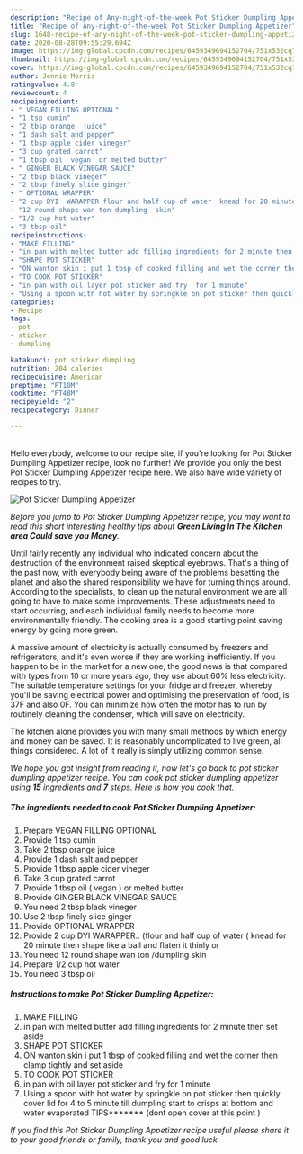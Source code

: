 ```yaml
---
description: "Recipe of Any-night-of-the-week Pot Sticker Dumpling Appetizer"
title: "Recipe of Any-night-of-the-week Pot Sticker Dumpling Appetizer"
slug: 1648-recipe-of-any-night-of-the-week-pot-sticker-dumpling-appetizer
date: 2020-08-28T09:55:29.694Z
image: https://img-global.cpcdn.com/recipes/6459349694152704/751x532cq70/pot-sticker-dumpling-appetizer-recipe-main-photo.jpg
thumbnail: https://img-global.cpcdn.com/recipes/6459349694152704/751x532cq70/pot-sticker-dumpling-appetizer-recipe-main-photo.jpg
cover: https://img-global.cpcdn.com/recipes/6459349694152704/751x532cq70/pot-sticker-dumpling-appetizer-recipe-main-photo.jpg
author: Jennie Morris
ratingvalue: 4.8
reviewcount: 4
recipeingredient:
- " VEGAN FILLING OPTIONAL"
- "1 tsp cumin"
- "2 tbsp orange  juice"
- "1 dash salt and pepper"
- "1 tbsp apple cider vineger"
- "3 cup grated carrot"
- "1 tbsp oil  vegan  or melted butter"
- " GINGER BLACK VINEGAR SAUCE"
- "2 tbsp black vineger"
- "2 tbsp finely slice ginger"
- " OPTIONAL WRAPPER"
- "2 cup DYI  WARAPPER flour and half cup of water  knead for 20 minute then shape like a ball and flaten it thinly  or"
- "12 round shape wan ton dumpling  skin"
- "1/2 cup hot water"
- "3 tbsp oil"
recipeinstructions:
- "MAKE FILLING"
- "in pan with melted butter add filling ingredients for 2 minute then set aside"
- "SHAPE POT STICKER"
- "ON wanton skin i put 1 tbsp of cooked filling and wet the corner then clamp tightly and set aside"
- "TO COOK POT STICKER"
- "in pan with oil layer pot sticker and fry  for 1 minute"
- "Using a spoon with hot water by springkle on pot sticker then quickly cover lid for 4 to 5 minute till dumpling start to crisps at bottom and water evaporated TIPS******* (dont open cover at this point )"
categories:
- Recipe
tags:
- pot
- sticker
- dumpling

katakunci: pot sticker dumpling 
nutrition: 204 calories
recipecuisine: American
preptime: "PT10M"
cooktime: "PT48M"
recipeyield: "2"
recipecategory: Dinner

---
```

<br>
Hello everybody, welcome to our recipe site, if you're looking for Pot Sticker Dumpling Appetizer recipe, look no further! We provide you only the best Pot Sticker Dumpling Appetizer recipe here. We also have wide variety of recipes to try.
<br>


![Pot Sticker Dumpling Appetizer](https://img-global.cpcdn.com/recipes/6459349694152704/751x532cq70/pot-sticker-dumpling-appetizer-recipe-main-photo.jpg)

<i>Before you jump to Pot Sticker Dumpling Appetizer recipe, you may want to read this short interesting healthy tips about 
<strong>Green Living In The Kitchen area Could save you Money</strong>.</i>
</br>

Until fairly recently any individual who indicated concern about the destruction of the environment raised skeptical eyebrows. That's a thing of the past now, with everybody being aware of the problems besetting the planet and also the shared responsibility we have for turning things around. According to the specialists, to clean up the natural environment we are all going to have to make some improvements. These adjustments need to start occurring, and each individual family needs to become more environmentally friendly. The cooking area is a good starting point saving energy by going more green.

A massive amount of electricity is actually consumed by freezers and refrigerators, and it's even worse if they are working inefficiently. If you happen to be in the market for a new one, the good news is that compared with types from 10 or more years ago, they use about 60% less electricity. The suitable temperature settings for your fridge and freezer, whereby you'll be saving electrical power and optimising the preservation of food, is 37F and also 0F. You can minimize how often the motor has to run by routinely cleaning the condenser, which will save on electricity.

The kitchen alone provides you with many small methods by which energy and money can be saved. It is reasonably uncomplicated to live green, all things considered. A lot of it really is simply utilizing common sense.


<i>We hope you got insight from reading it, now let's go back to pot sticker dumpling appetizer recipe. You can cook pot sticker dumpling appetizer using <strong>15</strong> ingredients and <strong>7</strong> steps. Here is how you cook that.
</i>

##### The ingredients needed to cook Pot Sticker Dumpling Appetizer:

1. Prepare  VEGAN FILLING OPTIONAL
1. Provide 1 tsp cumin
1. Take 2 tbsp orange  juice
1. Provide 1 dash salt and pepper
1. Provide 1 tbsp apple cider vineger
1. Take 3 cup grated carrot
1. Provide 1 tbsp oil ( vegan ) or melted butter
1. Provide  GINGER BLACK VINEGAR SAUCE
1. You need 2 tbsp black vineger
1. Use 2 tbsp finely slice ginger
1. Provide  OPTIONAL WRAPPER
1. Provide 2 cup DYI  WARAPPER.. (flour and half cup of water ( knead for 20 minute then shape like a ball and flaten it thinly  or
1. You need 12 round shape wan ton /dumpling  skin
1. Prepare 1/2 cup hot water
1. You need 3 tbsp oil


##### Instructions to make Pot Sticker Dumpling Appetizer:

1. MAKE FILLING
1. in pan with melted butter add filling ingredients for 2 minute then set aside
1. SHAPE POT STICKER
1. ON wanton skin i put 1 tbsp of cooked filling and wet the corner then clamp tightly and set aside
1. TO COOK POT STICKER
1. in pan with oil layer pot sticker and fry  for 1 minute
1. Using a spoon with hot water by springkle on pot sticker then quickly cover lid for 4 to 5 minute till dumpling start to crisps at bottom and water evaporated TIPS******* (dont open cover at this point )


<i>If you find this Pot Sticker Dumpling Appetizer recipe useful please share it to your good friends or family, thank you and good luck.</i>
